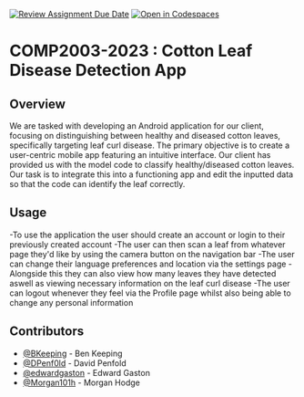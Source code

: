 [![Review Assignment Due Date](https://classroom.github.com/assets/deadline-readme-button-24ddc0f5d75046c5622901739e7c5dd533143b0c8e959d652212380cedb1ea36.svg)](https://classroom.github.com/a/ECYGsiHh)
[![Open in Codespaces](https://classroom.github.com/assets/launch-codespace-7f7980b617ed060a017424585567c406b6ee15c891e84e1186181d67ecf80aa0.svg)](https://classroom.github.com/open-in-codespaces?assignment_repo_id=12403413)
# COMP2003-2023 : Cotton Leaf Disease Detection App

## Overview
We are tasked with developing an Android application for our client, focusing on distinguishing between healthy and diseased cotton leaves, specifically targeting leaf curl disease. The primary objective is to create a user-centric mobile app featuring an intuitive interface.
Our client has provided us with the model code to classify healthy/diseased cotton leaves. Our task is to integrate this into a functioning app and edit the inputted data so that the code can identify the leaf correctly.

## Usage
-To use the application the user should create an account or login to their previously created account
-The user can then scan a leaf from whatever page they'd like by using the camera button on the navigation bar
-The user can change their language preferences and location via the settings page
-Alongside this they can also view how many leaves they have detected aswell as viewing necessary information on the leaf curl disease
-The user can logout whenever they feel via the Profile page whilst also being able to change any personal information

## Contributors
- [@BKeeping](https://github.com/BKeeping) - Ben Keeping
- [@DPenf0ld](https://github.com/DPenf0ld) - David Penfold
- [@edwardgaston](https://github.com/edwardgaston) - Edward Gaston
- [@Morgan101h](https://github.com/Morgan101h) - Morgan Hodge
